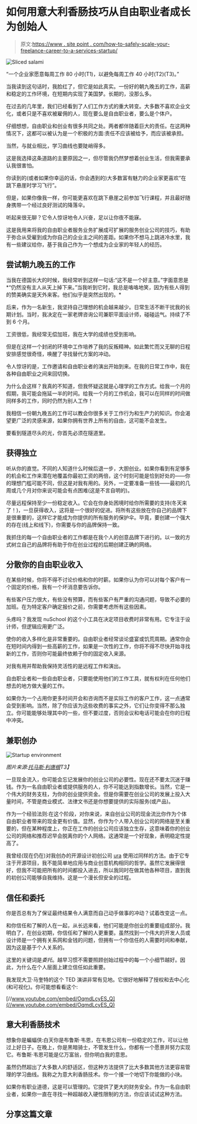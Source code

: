 # 如何用意大利香肠技巧从自由职业者成长为创始人

> 原文:[https://www . site point . com/how-to-safely-scale-your-freelance-career-to-a-services-startup/](https://www.sitepoint.com/how-to-safely-scale-your-freelance-career-into-a-services-startup/)

![Sliced salami](../Images/d8cf173cbab91fb6fcad74d96d2f432c.png)

“一个企业家愿意每周工作 80 小时(T1)，以避免每周工作 40 小时(T2)(T3)。”

当我读到这句话时，我脸红了，但它是如此真实。一份好的朝九晚五的工作，高薪和稳定的工作环境，在短期内实现了美国梦。长期的，没那么多。

在过去的几年里，我们已经看到了人们工作方式的重大转变。大多数不喜欢企业文化，或者只是不喜欢被雇佣的人，现在要么是自由职业者，要么是个体户。

仔细想想，自由职业和创业有很多共同之处。两者都伴随着巨大的责任。在这两种情况下，这都可以被认为是一个积极的方面:责任不应该被给予，而应该被承担。

当然，与就业相比，学习曲线也要陡峭得多。

这是我选择这条道路的主要原因之一，但尽管我仍然梦想着创业生活，但我需要承认我很害怕。

你读到的(或者如果你幸运的话，你会遇到的)大多数富有魅力的企业家更喜欢“在跳下悬崖时学习飞行”。

但是，如果你像我一样，你可能更喜欢在跳下悬崖之前参加飞行课程，并且最好随身携带一个经过良好测试的降落伞。

听起来很无聊？它令人惊讶地令人兴奋，足以让你夜不能寐。

这是我用来将我的自由职业者服务业务扩展成可扩展的服务创业公司的技巧，有助于弥合从受雇到成为你自己的企业主之间的差距。如果你不想马上跳进冷水里，我有一些建议给你，基于我自己作为一个想成为企业家的年轻人的经历。

## 尝试朝九晚五的工作

当我在德国长大的时候，我经常听到这样一句话:“这不是一个好主意。”字面意思是*“仍然没有主人从天上掉下来。”当我听到它时，我总是咯咯地笑，因为有些人得到的赞美确实是天外来客。他们似乎是突然出现的。*

后来，作为一名新生，我坚持自己理想的机会越来越少。日常生活不断干扰我的长期计划。当时，我决定在一家老牌咨询公司兼职平面设计师，碰碰运气。持续了不到 6 个月。

工资很低，我经常无偿加班，我在大学的成绩也受到影响。

但是在这样一个封闭的环境中工作培养了我的反叛精神。如此繁忙而又无聊的日程安排感觉很奇怪，唤醒了寻找替代方案的冲动。

令人惊讶的是，工作邀请和自由职业者的演出开始到来。在我的日常工作中，我在各种自由职业之间来回切换。

为什么会这样？我真的不知道，但我怀疑这就是心理学的工作方式。给我一个月的假期，我可能会拖延一半的时间。给我一个月的工作机会，我可以在同样的时间做同样多的工作，同时仍然为别人工作！

我相信一份朝九晚五的工作可以教会你很多关于工作行为和生产力的知识。你会渴望更广泛的灵感来源，如果你拥有世界上所有的自由，这可能不会发生。

要看到隧道尽头的光，你首先必须在隧道里。

## 获得独立

听从你的直觉。不同的人知道什么时候后退一步，大胆创业。如果你看到有足够多的机会和工作来潜在地覆盖你最初工资的两倍，这个时刻可能是恰到好处的——你的理想门槛可能不同，但这是对我有用的。另外，一定要准备一些钱——最初的几周或几个月对你来说可能会有点困难(这是不言自明的)。

尽量远程保持至少一份稳定收入。它会在你身处困境时给你所需要的支持(冬天来了！)，一旦获得收入，这将是一个很好的促进。将所有这些放在你自己的品牌下是很重要的，这样它才能成为你提供的所有服务的保护伞。毕竟，要创建一个强大的存在(线上和线下)，你需要与你的品牌保持一致。

我抓住的每一个自由职业者的工作都是在我个人的创意品牌下进行的。以一致的方式树立自己的品牌将有助于你在创业过程的后期创建正确的网络。

## 分散你的自由职业收入

在某些时候，你将不得不讨论价格和你的时薪。如果你认为你可以对每个客户有一个固定的价格，我有一个坏消息要告诉你。

有些客户压力很大，有些没有预算，而有些客户有严重的沟通问题，导致不必要的加班。在为特定客户确定报价之前，你需要考虑所有这些因素。

头疼吗？我发现 nuSchool 的这个小工具在决定项目收费时非常有用。它专注于设计师，但逻辑应用更广泛。

使你的收入多样化是非常重要的。自由职业者经常谈论盛宴或饥荒周期。通常你会在短时间内得到一些高薪的工作，如果是一次性的工作，你将不得不尽快开始寻找新的工作，否则你可能最终依赖于你的固定收入来源。

对我有用并帮助我保持灵活性的是远程工作和演出。

自由职业者和一些自由职业者，只要能使用他们的工作工具，就有权利在任何他们想去的地方做大量的工作。

如果你为一个占用你更多时间开会和咨询而不是实际工作的客户工作，这一点通常会受到影响。当然，除了你应该为这些收费的事实之外，它们让你变得不那么独立。你可能能够处理其中的一些，但不要过度，否则会议和电话可能会在你的日程中冲突。

## 兼职创办

![Startup environment](../Images/a3b94979033b506cc4b034dee80b89b2.png)

*图片来源:[托马斯·利唐根](https://unsplash.com/@litangen)T3】*

一旦现金流入，你可能会忘记发展你的创业公司的必要性。现在还不要太沉迷于赚钱。作为一名自由职业者或提供服务的人，你不可能达到指数增长。当然，它是一个伟大的财务支柱，为你的创业提供资金。但是你需要在创业公司的发展上投入大量时间，不管是商业模式、法律文书还是你想要提供的实际服务(或产品)。

作为一个经验法则:在这个阶段，对你来说，来自创业公司的现金流比你作为个体自由职业者带来的现金更有价值。显然，你作为个人带入创业公司的网络是至关重要的，但在某种程度上，你正在工作的创业公司应该独立生存，这意味着你的创业公司的网络和推荐迟早会脱离你的个人网络。这通常是一个好现象，表明稳定性提高了。

我曾经(现在仍在)对我创办的开源设计初创公司 [ura](http://ura.al/) 使用过同样的方法。由于它专注于开源项目，我不能简单地应用与商业创意机构相同的哲学。虽然它发展得很好，但我不可能把所有的时间都投入进去，所以我同时在做其他各种项目，直到我的初创公司能够自我维持。这是一个漫长但安全的过程。

## 信任和委托

你是否总有为了保证最终结果令人满意而自己动手做事的冲动？试着改变这一点。

和你信任和了解的人在一起，从长远来看，他们可能是你创业的重要组成部分。我明白了，在创业初期，你信任和了解的人更重要。虽然找到一个伟大的开发人员或设计师是一个拥有关系网和金钱的问题，但拥有一个你信任的人需要时间和奉献，因为这是基于个人关系的。

这里的关键词是*委托*。越早习惯不需要照顾创始过程中的每一个小细节越好。因此，为什么在个人层面上建立信任如此重要。

我发现大卫·马奎特的这个 TED 演讲非常有见地。它很好地解释了授权和去中心化(和可视化)。你可能想看看这个:

[//www.youtube.com/embed/OqmdLcyES_Q](//www.youtube.com/embed/OqmdLcyES_Q)

## 意大利香肠技术

想象你是蝙蝠侠:白天你是布鲁斯·韦恩，在韦恩公司有一份稳定的工作，可以让他过上好日子。在晚上，你是黑暗骑士，不管发生什么，你都有一个愿景并努力实现它。布鲁斯·韦恩可能是亿万富翁，但你明白我的意思。

虽然仍然超出了大多数人的舒适区，但这种方法提供了比大多数其他方法更容易管理的学习曲线。我称之为意大利香肠技术。你一个接一个地切下你能做的小块。

如果你有职业道德，这是可以管理的。它提供了更大的财务安全。作为一名自由职业者，如果你一直在寻找一种超越收入硬性限制的方法，你应该试试这种方法。

## 分享这篇文章